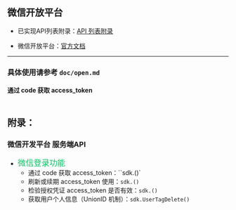 ## 微信开放平台

- 已实现API列表附录：[API 列表附录](https://github.com/go-pay/wechat-sdk/blob/main/doc/public.md#%E9%99%84%E5%BD%95)

- 微信开放平台：[官方文档](https://developers.weixin.qq.com/doc/oplatform/Mobile_App/Resource_Center_Homepage.html)

---

### 具体使用请参考 `doc/open.md`

#### 通过 code 获取 access_token

```go

```

## 附录：

### 微信开发平台 服务端API

* <font color='#07C160' size='4'>微信登录功能</font>
	* 通过 code 获取 access_token：``sdk.()`
	* 刷新或续期 access_token 使用：`sdk.()`
	* 检验授权凭证 access_token 是否有效：`sdk.()`
	* 获取用户个人信息（UnionID 机制）：`sdk.UserTagDelete()`